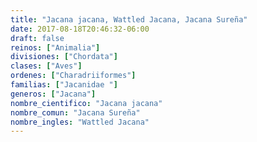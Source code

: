 ```yaml
---
title: "Jacana jacana, Wattled Jacana, Jacana Sureña"
date: 2017-08-18T20:46:32-06:00
draft: false
reinos: ["Animalia"]
divisiones: ["Chordata"]
clases: ["Aves"]
ordenes: ["Charadriiformes"]
familias: ["Jacanidae "]
generos: ["Jacana"]
nombre_cientifico: "Jacana jacana"
nombre_comun: "Jacana Sureña"
nombre_ingles: "Wattled Jacana"
---
```

